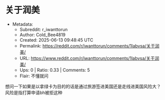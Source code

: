 # 关于润美

- Metadata:
  - Subreddit: r_iwanttorun
  - Author: Cold_Bee4819
  - Created: 2025-06-13 09:48:45 UTC
  - Permalink: https://reddit.com/r/iwanttorun/comments/1labvsa/关于润美/
  - URL: https://www.reddit.com/r/iwanttorun/comments/1labvsa/关于润美/
  - Ups: 0 | Ratio: 0.33 | Comments: 5
  - Flair: 不懂就问


想问一下如果是以拿绿卡为目的的话是通过旅游签进美国还是走线进美国风险大？
风险是指打算申请bh被拒这种


